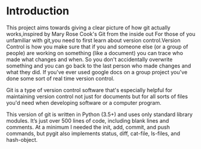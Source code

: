 # Introduction
This project aims towards giving a clear picture of how git actually works,inspired by Mary Rose  Cook's Git from the inside out
For those of you unfamiliar with git,you need to first learn about version control.Version Control is how you make sure that if you and someone else (or a group of people) are working on something (like a document) you can trace who made what changes and when. So you don't accidentally overwrite something and you can go back to the last person who made changes and what they did. If you've ever used google docs on a group project you've done some sort of real time version control.
  
Git is a type of version control software that's especially helpful for maintaining version control not just for documents but for all sorts of files you'd need when developing software or a computer program.

This version of git is written in Python (3.5+) and uses only standard library modules. It’s just over 500 lines of code, including blank lines and comments. At a minimum I needed the init, add, commit, and push commands, but pygit also implements status, diff, cat-file, ls-files, and hash-object. 



